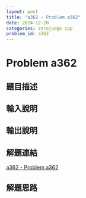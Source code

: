 ```yaml
---
layout: post
title: "a362 - Problem a362"
date: 2024-12-20
categories: zerojudge cpp
problem_id: a362
---
```


# Problem a362

## 題目描述



## 輸入說明



## 輸出說明



## 解題連結

[a362 - Problem a362](https://zerojudge.tw/ShowProblem?problemid=a362)

## 解題思路


